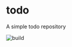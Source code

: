 # todo

A simple todo repository

![build](https://github.com/arunkpatra/todo/workflows/build/badge.svg)


